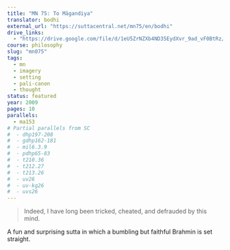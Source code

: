 ```yaml
---
title: "MN 75: To Māgandiya"
translator: bodhi
external_url: "https://suttacentral.net/mn75/en/bodhi"
drive_links:
  - "https://drive.google.com/file/d/1eU5ZrNZXb4ND35EydXvr_9ad_vF0BtRz/view?usp=drivesdk"
course: philosophy
slug: "mn075"
tags:
  - mn
  - imagery
  - setting
  - pali-canon
  - thought
status: featured
year: 2009
pages: 10
parallels:
  - ma153
# Partial parallels from SC
#  - dhp197-208
#  - gdhp162-181
#  - mil6.3.9
#  - pdhp65-83
#  - t210.36
#  - t212.27
#  - t213.26
#  - uv26
#  - uv-kg26
#  - uvs26
---
```


> Indeed, I have long been tricked, cheated, and defrauded by this mind.

A fun and surprising sutta in which a bumbling but faithful Brahmin is set straight.


